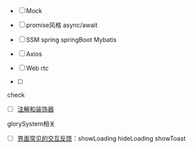 - [ ] Mock 
- [ ] promise风格 async/await
- [ ] SSM spring springBoot Mybatis
- [ ] Axios
- [ ] Web rtc

- [ ] 

check



- [ ] [注解和装饰器](https://blog.csdn.net/a__int__/article/details/108279340)



glorySystem相关

- [ ] [界面常见的交互反馈](https://developers.weixin.qq.com/ebook?action=get_post_info&docid=000224fc9d0f98cb0086f4eff5180a)：showLoading hideLoading showToast 





